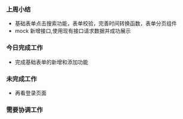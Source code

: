 ### 上周小结

- 基础表单点击搜索功能，表单校验，完善时间转换函数，表单分页组件
- mock 新增接口,使用现有接口请求数据并成功展示

### 今日完成工作

- 完成基础表单的新增和添加功能 


### 未完成工作

- 再看登录页面    


### 需要协调工作

